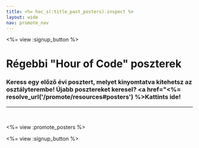 ```yaml
---
title: <%= hoc_s(:title_past_posters).inspect %>
layout: wide
nav: promote_nav
---
```

<%= view :signup_button %>

# Régebbi "Hour of Code" poszterek

### Keress egy előző évi posztert, melyet kinyomtatva kitehetsz az osztályterembe! Újabb posztereket keresel? <a href="<%= resolve_url('/promote/resources#posters') %>Kattints ide!</a>

* * *

<br />

<%= view :promote_posters %>

<%= view :signup_button %>